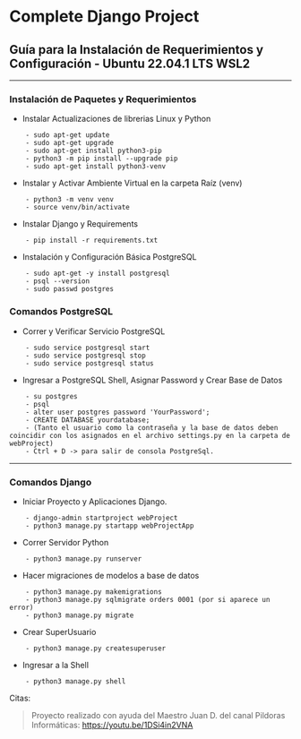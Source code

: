 # Complete Django Project
## Guía para la Instalación de Requerimientos y Configuración - Ubuntu 22.04.1 LTS WSL2
___
### Instalación de Paquetes y Requerimientos
- Instalar Actualizaciones de librerias Linux y Python
~~~
    - sudo apt-get update 
    - sudo apt-get upgrade
    - sudo apt-get install python3-pip
    - python3 -m pip install --upgrade pip
    - sudo apt-get install python3-venv
~~~
- Instalar y Activar Ambiente Virtual en la carpeta Raíz (venv)
~~~
    - python3 -m venv venv
    - source venv/bin/activate
~~~
- Instalar Django y Requirements
~~~
    - pip install -r requirements.txt
~~~
- Instalación y Configuración Básica PostgreSQL
~~~
    - sudo apt-get -y install postgresql
    - psql --version
    - sudo passwd postgres
~~~
### Comandos PostgreSQL
- Correr y Verificar Servicio PostgreSQL
~~~
    - sudo service postgresql start
    - sudo service postgresql stop
    - sudo service postgresql status
~~~
- Ingresar a PostgreSQL Shell, Asignar Password y Crear Base de Datos
~~~
    - su postgres
    - psql
    - alter user postgres password 'YourPassword';
    - CREATE DATABASE yourdatabase;
    - (Tanto el usuario como la contraseña y la base de datos deben coincidir con los asignados en el archivo settings.py en la carpeta de webProject)
    - Ctrl + D -> para salir de consola PostgreSql.
~~~
___
### Comandos Django
- Iniciar Proyecto y Aplicaciones Django.
~~~
    - django-admin startproject webProject
    - python3 manage.py startapp webProjectApp
~~~
- Correr Servidor Python
~~~
    - python3 manage.py runserver
~~~
- Hacer migraciones de modelos a base de datos
~~~
    - python3 manage.py makemigrations
    - python3 manage.py sqlmigrate orders 0001 (por si aparece un error)
    - python3 manage.py migrate
~~~
- Crear SuperUsuario
~~~
    - python3 manage.py createsuperuser
~~~
- Ingresar a la Shell
~~~
    - python3 manage.py shell
~~~
Citas:
> Proyecto realizado con ayuda del Maestro Juan D. del canal Pildoras Informáticas: https://youtu.be/1DSi4in2VNA